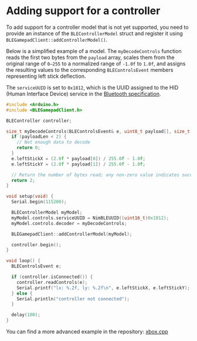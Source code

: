 # Adding support for a controller

To add support for a controller model that is not yet supported, you need to provide an instance of the
`BLEControllerModel` struct and register it using `BLEGamepadClient::addControllerModel()`.

Below is a simplified example of a model. The `myDecodeControls` function reads the first two bytes from the
`payload` array, scales them from the original range of `0–255` to a normalized range of `-1.0f` to `1.0f`, and assigns
the resulting values to the corresponding `BLEControlsEvent` members representing left stick deflection.

The `serviceUUID` is set to `0x1812`, which is the UUID assigned to the HID (Human Interface Device) service in the
[Bluetooth specification](https://bitbucket.org/bluetooth-SIG/public/src/main/assigned_numbers/uuids/service_uuids.yaml).

```cpp
#include <Arduino.h>
#include <BLEGamepadClient.h>

BLEController controller;

size_t myDecodeControls(BLEControlsEvent& e, uint8_t payload[], size_t payloadLen) {
  if (payloadLen < 2) {
    // Not enough data to decode
    return 0;
  }
  e.leftStickX = (2.0f * payload[0]) / 255.0f - 1.0f;
  e.leftStickY = (2.0f * payload[1]) / 255.0f - 1.0f;

  // Return the number of bytes read; any non-zero value indicates success
  return 2;
}

void setup(void) {
  Serial.begin(115200);

  BLEControllerModel myModel;
  myModel.controls.serviceUUID = NimBLEUUID((uint16_t)0x1812);
  myModel.controls.decoder = myDecodeControls;

  BLEGamepadClient::addControllerModel(myModel);

  controller.begin();
}

void loop() {
  BLEControlsEvent e;

  if (controller.isConnected()) {
    controller.readControls(e);
    Serial.printf("lx: %.2f, ly: %.2f\n", e.leftStickX, e.leftStickY);
  } else {
    Serial.println("controller not connected");
  }

  delay(100);
}
```

You can find a more advanced example in the repository:
[xbox.cpp](https://github.com/tbekas/BLE-Gamepad-Client/tree/0.4.0/src/xbox.cpp)
